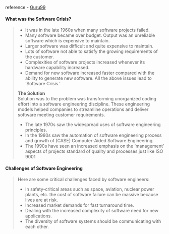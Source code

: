 reference - [Guru99](https://www.guru99.com/software-engineering-tutorial.html) 
#### What was the Software Crisis?
>- It was in the late 1960s when many software projects failed.
>- Many software became over budget. Output was an unreliable software which is expensive to maintain.
>- Larger software was difficult and quite expensive to maintain.
>- Lots of software not able to satisfy the growing requirements of the customer.
>- Complexities of software projects increased whenever its hardware capability increased.
>- Demand for new software increased faster compared with the ability to generate new software.
>All the above issues lead to ‘Software Crisis.’
>
>**The Solution**  
>Solution was to the problem was transforming unorganized coding effort into a software engineering discipline. These engineering models helped companies to streamline operations and deliver software meeting customer requirements.
>- The late 1970s saw the widespread uses of software engineering principles.
>- In the 1980s saw the automation of software engineering process and growth of (CASE) Computer-Aided Software Engineering.
>- The 1990s have seen an increased emphasis on the ‘management’ aspects of projects standard of quality and processes just like ISO 9001

#### Challenges of Software Engineering
>Here are some critical challenges faced by software engineers:  
>- In safety-critical areas such as space, aviation, nuclear power plants, etc. the cost of software failure can be massive because lives are at risk.
>- Increased market demands for fast turnaround time.
>- Dealing with the increased complexity of software need for new applications.
>- The diversity of software systems should be communicating with each other.
